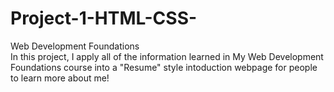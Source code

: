 # Project-1-HTML-CSS-
Web Development Foundations <br>
In this project, I apply all of the information learned in My Web Development Foundations course into a "Resume" style intoduction webpage for people to learn more about me!

